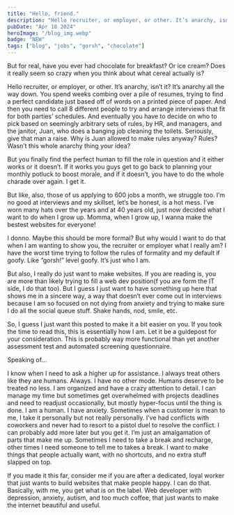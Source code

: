 ```yaml
---
title: "Hello, friend."
description: "Hello recruiter, or employer, or other. It’s anarchy, isn’t it? It’s anarchy all the way down. You spend weeks combing over a pile of resumes, trying to find a perfect candidate just based off of words on a printed piece of paper. And then..."
pubDate: "Apr 18 2024"
heroImage: "/blog_img.webp"
badge: "NEW"
tags: ["blog", "jobs", "gorsh", "chocolate"]
---
```


But for real, have you ever had chocolate for breakfast? Or ice cream? Does it really seem so crazy when you think about what cereal actually is?

Hello recruiter, or employer, or other. It’s anarchy, isn’t it? It’s anarchy all the way down. You spend weeks combing over a pile of resumes, trying to find a perfect candidate just based off of words on a printed piece of paper. And then you need to call 8 different people to try and arrange interviews that fit for both parties’ schedules. And eventually you have to decide on who to pick based on seemingly arbitrary sets of rules, by HR, and managers, and the janitor, Juan, who does a banging job cleaning the toilets. Seriously, give that man a raise. Why is Juan allowed to make rules anyway? Rules? Wasn’t this whole anarchy thing your idea?

But you finally find the perfect human to fill the role in question and it either works or it doesn’t. If it works you guys get to go back to planning your monthly potluck to boost morale, and if it doesn’t, you have to do the whole charade over again. I get it.

But like, also, those of us applying to 600 jobs a month, we struggle too. I’m no good at interviews and my skillset, let’s be honest, is a hot mess. I’ve worn many hats over the years and at 40 years old, just now decided what I want to do when I grow up. Momma, when I grow up, I wanna make the bestest websites for everyone!

I donno. Maybe this should be more formal? But why would I want to do that when I am wanting to show you, the recruiter or employer what I really am? I have the worst time trying to follow the rules of formality and my default if goofy. Like “gorsh!” level goofy. It’s just who I am.

But also, I really do just want to make websites. If you are reading is, you are more than likely trying to fill a web dev position(f you are form the IT side, I do that too). But I guess I just want to have something up here that shows me in a sincere way, a way that doesn’t ever come out in interviews because I am so focused on not dying from anxiety and trying to make sure I do all the social queue stuff. Shake hands, nod, smile, etc.

So, I guess I just want this posted to make it a bit easier on you. If you took the time to read this, this is essentially how I am. Let it be a guidepost for your consideration. This is probably way more functional than yet another assessment test and automated screening questionnaire.

Speaking of…

I know when I need to ask a higher up for assistance. I always treat others like they are humans. Always. I have no other mode. Humans deserve to be treated no less. I am organized and have a crazy attention to detail. I can manage my time but sometimes get overwhelmed with projects deadlines and need to readjust occasionally, but mostly hyper-focus until the thing is done. I am a human. I have anxiety. Sometimes when a customer is mean to me, I take it personally but not really personally. I’ve had conflicts with coworkers and never had to resort to a pistol duel to resolve the conflict. I can probably add more later but you get it. I’m just an amalgamation of parts that make me up. Sometimes I need to take a break and recharge, other times I need someone to tell me to takes a break. I want to make things that people actually want, with no shortcuts, and no extra stuff slapped on top.

If you made it this far, consider me if you are after a dedicated, loyal worker that just wants to build websites that make people happy. I can do that. Basically, with me, you get what is on the label. Web developer with depression, anxiety, autism, and too much coffee, that just wants to make the internet
beautiful and useful.
